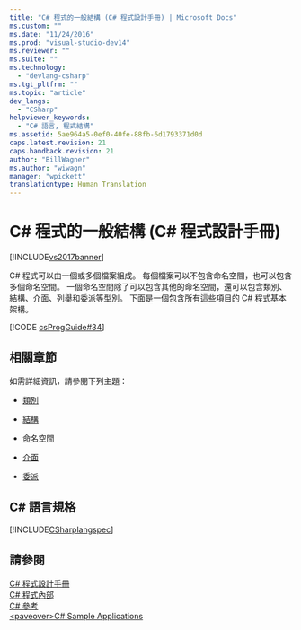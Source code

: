 ```yaml
---
title: "C# 程式的一般結構 (C# 程式設計手冊) | Microsoft Docs"
ms.custom: ""
ms.date: "11/24/2016"
ms.prod: "visual-studio-dev14"
ms.reviewer: ""
ms.suite: ""
ms.technology: 
  - "devlang-csharp"
ms.tgt_pltfrm: ""
ms.topic: "article"
dev_langs: 
  - "CSharp"
helpviewer_keywords: 
  - "C# 語言, 程式結構"
ms.assetid: 5ae964a5-0ef0-40fe-88fb-6d1793371d0d
caps.latest.revision: 21
caps.handback.revision: 21
author: "BillWagner"
ms.author: "wiwagn"
manager: "wpickett"
translationtype: Human Translation
---
```

# C# 程式的一般結構 (C# 程式設計手冊)
[!INCLUDE[vs2017banner](../../../csharp/includes/vs2017banner.md)]

C\# 程式可以由一個或多個檔案組成。  每個檔案可以不包含命名空間，也可以包含多個命名空間。  一個命名空間除了可以包含其他的命名空間，還可以包含類別、結構、介面、列舉和委派等型別。  下面是一個包含所有這些項目的 C\# 程式基本架構。  
  
 [!CODE [csProgGuide#34](../CodeSnippet/VS_Snippets_VBCSharp/csProgGuide#34)]  
  
## 相關章節  
 如需詳細資訊，請參閱下列主題：  
  
-   [類別](../../../csharp/programming-guide/classes-and-structs/classes.md)  
  
-   [結構](../../../csharp/programming-guide/classes-and-structs/structs.md)  
  
-   [命名空間](../../../csharp/programming-guide/namespaces/index.md)  
  
-   [介面](../../../csharp/programming-guide/interfaces/index.md)  
  
-   [委派](../../../csharp/programming-guide/delegates/index.md)  
  
## C\# 語言規格  
 [!INCLUDE[CSharplangspec](../../../csharp/language-reference/keywords/includes/csharplangspec_md.md)]  
  
## 請參閱  
 [C\# 程式設計手冊](../../../csharp/programming-guide/index.md)   
 [C\# 程式內部](../../../csharp/programming-guide/inside-a-program/index.md)   
 [C\# 參考](../../../csharp/language-reference/index.md)   
 [\<paveover\>C\# Sample Applications](http://msdn.microsoft.com/zh-tw/9a9d7aaa-51d3-4224-b564-95409b0f3e15)